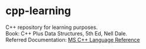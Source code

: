 # cpp-learning

C++ repository for learning purposes.  
Book: C++ Plus Data Structures, 5th Ed, Nell Dale.  
Referred Documentation: [MS C++ Language Reference](https://learn.microsoft.com/en-us/cpp/cpp/cpp-language-reference?view=msvc-170)
